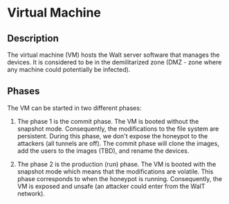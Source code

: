 # Virtual Machine

## Description

The virtual machine (VM) hosts the Walt server software that manages the devices.
It is considered to be in the demilitarized zone (DMZ - zone where any machine could potentially be infected).

## Phases

The VM can be started in two different phases:

1) The phase 1 is the commit phase. The VM is booted without the snapshot mode. Consequently, the modifications to the file system are persistent. During this phase, we don't expose the honeypot to the attackers (all tunnels are off). The commit phase will clone the images, add the users to the images (TBD), and rename the devices.

2) The phase 2 is the production (run) phase. The VM is booted with the snapshot mode which means that the modifications are volatile. This phase corresponds to when the honeypot is running. Consequently, the VM is exposed and unsafe (an attacker could enter from the WalT network).